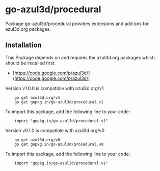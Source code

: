 go-azul3d/procedural
====================

Package go-azul3d/procedural provides extensions and add ons for azul3d.org packages. 


Installation
------------

This Package depends on and requires the azul3d.org packages which should be installed first.
  * [https://code.google.com/p/azul3d/](https://code.google.com/p/azul3d/)

Version v1.0.0 is compatible with azul3d.org/v1

	    go get azul3d.org/v1
	    go get gopkg.in/go-azul3d/procedural.v1

To import this package, add the following line to your code:

        import "gopkg.in/go-azul3d/procedural.v1"

Version v0.1.0 is compatible with azul3d.org/v0

	    go get azul3d.org/v0
	    go get gopkg.in/go-azul3d/procedural.v0

To import this package, add the following line to your code:

        import "gopkg.in/go-azul3d/procedural.v1"
